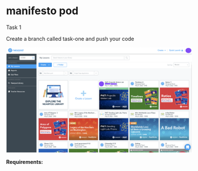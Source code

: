 # manifesto pod

Task 1

Create a branch called task-one and push your code 

![enter image description here](https://github.com/Ghassanooooo/manifesto-pod/blob/main/Screenshot%202022-05-12%20at%2016.42.32.png)

**Requirements:**

